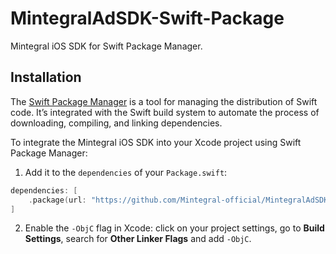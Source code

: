 # MintegralAdSDK-Swift-Package

Mintegral iOS SDK for Swift Package Manager.

## Installation

The [Swift Package Manager](https://swift.org/package-manager/) is a tool for managing the distribution of Swift code. It’s integrated with the Swift build system to automate the process of downloading, compiling, and linking dependencies.

To integrate the Mintegral iOS SDK into your Xcode project using Swift Package Manager:

1. Add it to the `dependencies` of your `Package.swift`:

```swift
dependencies: [
    .package(url: "https://github.com/Mintegral-official/MintegralAdSDK-Swift-Package.git", .exact("0.0.9"))
]
```

2. Enable the `-ObjC` flag in Xcode: click on your project settings, go to **Build Settings**, search for **Other Linker Flags** and add `-ObjC`.
